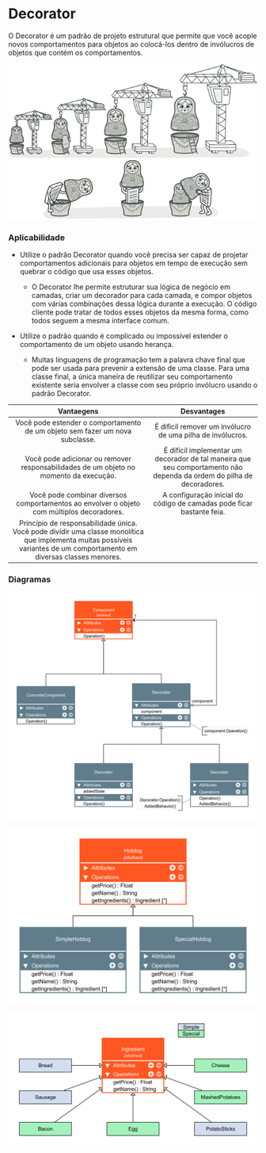 # Decorator

O Decorator é um padrão de projeto estrutural que permite que você acople novos comportamentos para objetos ao colocá-los dentro de invólucros de objetos que contém os comportamentos.

![decorator_ilustration](./decorator.png)

### Aplicabilidade

- Utilize o padrão Decorator quando você precisa ser capaz de projetar comportamentos adicionais para objetos em tempo de execução sem quebrar o código que usa esses objetos.

    - O Decorator lhe permite estruturar sua lógica de negócio em camadas, criar um decorador para cada camada, e compor objetos com várias combinações dessa lógica durante a execução. O código cliente pode tratar de todos esses objetos da mesma forma, como todos seguem a mesma interface comum.

- Utilize o padrão quando é complicado ou impossível estender o comportamento de um objeto usando herança.

    - Muitas linguagens de programação tem a palavra chave final que pode ser usada para prevenir a extensão de uma classe. Para uma classe final, a única maneira de reutilizar seu comportamento existente seria envolver a classe com seu próprio invólucro usando o padrão Decorator.

|Vantaegens|Desvantages|
|:---:|:---:|
|Você pode estender o comportamento de um objeto sem fazer um nova subclasse.|É difícil remover um invólucro de uma pilha de invólucros.|
|Você pode adicionar ou remover responsabilidades de um objeto no momento da execução.|É difícil implementar um decorador de tal maneira que seu comportamento não dependa da ordem do pilha de decoradores.
|Você pode combinar diversos comportamentos ao envolver o objeto com múltiplos decoradores.|A configuração inicial do código de camadas pode ficar bastante feia.|
|Princípio de responsabilidade única. Você pode dividir uma classe monolítica que implementa muitas possíveis variantes de um comportamento em diversas classes menores.||

### Diagramas

![decorator_diagram](./decorator_diagram.png)

![hotdog_diagram](./Hotdog.png)

![ingradient_diagram](./Ingredient.png)